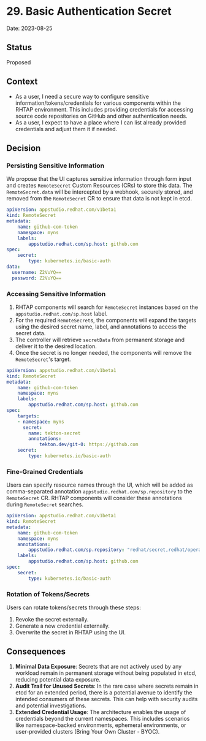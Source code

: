 # 29. Basic Authentication Secret

Date: 2023-08-25

## Status

Proposed

## Context

- As a user, I need a secure way to configure sensitive information/tokens/credentials for various components within the RHTAP environment. This includes providing credentials for accessing source code repositories on GitHub and other authentication needs.
- As a user, I expect to have a place where I can list already provided credentials and adjust them it if needed.

## Decision

### Persisting Sensitive Information

We propose that the UI captures sensitive information through form input and creates `RemoteSecret` Custom Resources (CRs) to store this data. The `RemoteSecret.data` will be intercepted by a webhook, securely stored, and removed from the `RemoteSecret` CR to ensure that data is not kept in etcd.
```yaml
apiVersion: appstudio.redhat.com/v1beta1
kind: RemoteSecret
metadata:
    name: github-com-token
    namespace: myns
    labels:
        appstudio.redhat.com/sp.host: github.com
spec:
    secret:
        type: kubernetes.io/basic-auth
data:
  username: Z2VuYQ==
  password: Z2VuYQ==
```
### Accessing Sensitive Information

1. RHTAP components will search for `RemoteSecret` instances based on the `appstudio.redhat.com/sp.host` label.
2. For the required `RemoteSecret`s, the components will expand the targets using the desired secret name, label, and annotations to access the secret data.
3. The controller will retrieve `secretData` from permanent storage and deliver it to the desired location.
4. Once the secret is no longer needed, the components will remove the `RemoteSecret`'s target.
```yaml
apiVersion: appstudio.redhat.com/v1beta1
kind: RemoteSecret
metadata:
    name: github-com-token
    namespace: myns
    labels:
        appstudio.redhat.com/sp.host: github.com
spec:
    targets:
    - namespace: myns
      secret:
        name: tekton-secret
        annotations:
            tekton.dev/git-0: https://github.com
    secret:
        type: kubernetes.io/basic-auth

```
### Fine-Grained Credentials

Users can specify resource names through the UI, which will be added as comma-separated annotation `appstudio.redhat.com/sp.repository` to the `RemoteSecret` CR. RHTAP components will consider these annotations during `RemoteSecret` searches.
```yaml
apiVersion: appstudio.redhat.com/v1beta1
kind: RemoteSecret
metadata:
    name: github-com-token
    namespace: myns
    annotations:
        appstudio.redhat.com/sp.repository: "redhat/secret,redhat/opera"
    labels:
        appstudio.redhat.com/sp.host: github.com
spec:
    secret:
        type: kubernetes.io/basic-auth
```
### Rotation of Tokens/Secrets

Users can rotate tokens/secrets through these steps:
1. Revoke the secret externally.
2. Generate a new credential externally.
3. Overwrite the secret in RHTAP using the UI.


## Consequences

1. **Minimal Data Exposure**: Secrets that are not actively used by any workload remain in permanent storage without being populated in etcd, reducing potential data exposure.
2. **Audit Trail for Unused Secrets**: In the rare case where secrets remain in etcd for an extended period, there is a potential avenue to identify the intended consumers of these secrets. This can help with security audits and potential investigations.
3. **Extended Credential Usage**: The architecture enables the usage of credentials beyond the current namespaces. This includes scenarios like namespace-backed environments, ephemeral environments, or user-provided clusters (Bring Your Own Cluster - BYOC).

